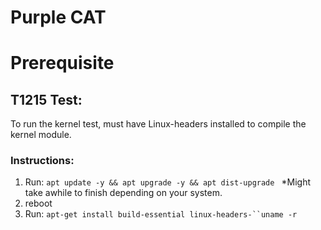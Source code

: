# Purple CAT

# Prerequisite
## T1215 Test:
To run the kernel test, must have Linux-headers installed to compile the kernel module.

### Instructions:
1. Run: `apt update -y && apt upgrade -y && apt dist-upgrade `
*Might take awhile to finish depending on your system.
2. reboot
3. Run: `apt-get install build-essential linux-headers-``uname -r`
